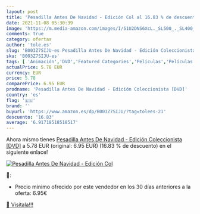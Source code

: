 ```yaml
---
layout: post
title: 'Pesadilla Antes De Navidad - Edición Col al 16.83 % de descuento'
date: 2021-11-08 05:30:39
image: 'https://m.media-amazon.com/images/I/51U2DNS6XcL._SL500_._SL400_.jpg'
comments: true
category: ofertas
author: 'tole.es'
slug: 'B003Z7SIJU-es Pesadilla Antes De Navidad - Edición Coleccionista [DVD]'
sku: 'B003Z7SIJU-es'
tags: [ 'Animación','DVD','Featured Categories','Películas','Películas y TV','navidad', ]
actualPrice: 5.78 EUR
currency: EUR
price: 5.78
comparePrice: 6.95 EUR
prodname: 'Pesadilla Antes De Navidad - Edición Coleccionista [DVD]'
country: 'es'
flag: '🇪🇸'
brand: ''
buyurl: 'https://www.amazon.es/dp/B003Z7SIJU/?tag=tolees-21'
descuento: '16.83'
average: '6.91718518518517'
---
```


Ahora mismo tienes [Pesadilla Antes De Navidad - Edición Coleccionista [DVD]](https://www.amazon.es/dp/B003Z7SIJU/?tag=tolees-21) a 5.78 EUR (original: 6.95 EUR) (16.83 %  de descuento) en el siguiente enlace!

[![Pesadilla Antes De Navidad - Edición Col](https://m.media-amazon.com/images/I/51U2DNS6XcL._SL500_._SL400_.jpg)](https://www.amazon.es/dp/B003Z7SIJU/?tag=tolees-21)

🔎:

- Precio mínimo ofrecido por este vendedor en los 30 días anteriores a la oferta: 6.95€

[🛒 Visítala!!!](https://www.amazon.es/dp/B003Z7SIJU/?tag=tolees-21)
